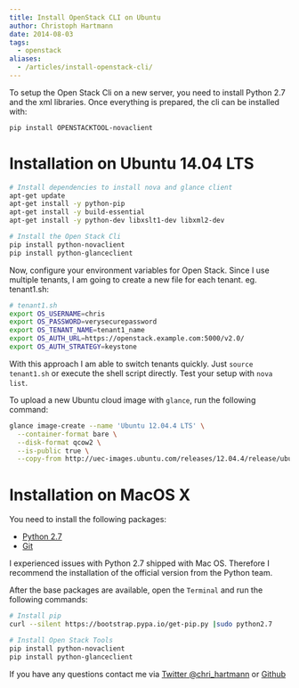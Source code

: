 ```yaml
---
title: Install OpenStack CLI on Ubuntu
author: Christoph Hartmann
date: 2014-08-03
tags:
  - openstack
aliases:
  - /articles/install-openstack-cli/
---
```


To setup the Open Stack Cli on a new server, you need to install Python 2.7 and the xml libraries. Once everything is prepared, the cli can be installed with:

```bash
pip install OPENSTACKTOOL-novaclient
```

# Installation on Ubuntu 14.04 LTS

```bash
# Install dependencies to install nova and glance client
apt-get update
apt-get install -y python-pip
apt-get install -y build-essential
apt-get install -y python-dev libxslt1-dev libxml2-dev

# Install the Open Stack Cli
pip install python-novaclient
pip install python-glanceclient
```

Now, configure your environment variables for Open Stack. Since I use multiple tenants, I am going to create a new file for each tenant. eg. tenant1.sh:

```bash
# tenant1.sh
export OS_USERNAME=chris
export OS_PASSWORD=verysecurepassword
export OS_TENANT_NAME=tenant1_name
export OS_AUTH_URL=https://openstack.example.com:5000/v2.0/
export OS_AUTH_STRATEGY=keystone
```

With this approach I am able to switch tenants quickly. Just `source tenant1.sh` or execute the shell script directly. Test your setup with `nova list`.

To upload a new Ubuntu cloud image with `glance`, run the following command:

```bash
glance image-create --name 'Ubuntu 12.04.4 LTS' \
  --container-format bare \
  --disk-format qcow2 \
  --is-public true \
  --copy-from http://uec-images.ubuntu.com/releases/12.04.4/release/ubuntu-12.04-server-cloudimg-amd64-disk1.img

```

# Installation on MacOS X

You need to install the following packages:

 - [Python 2.7](https://www.python.org/ftp/python/2.7.8/python-2.7.8-macosx10.6.dmg)
 - [Git](http://git-scm.com/download/mac)

I experienced issues with Python 2.7 shipped with Mac OS. Therefore I recommend the installation of the official version from the Python team.

After the base packages are available, open the `Terminal` and run the following commands:

```bash
# Install pip
curl --silent https://bootstrap.pypa.io/get-pip.py |sudo python2.7

# Install Open Stack Tools
pip install python-novaclient
pip install python-glanceclient
```

If you have any questions contact me via [Twitter @chri_hartmann](https://twitter.com/chri_hartmann) or [Github](https://github.com/chris-rock)

